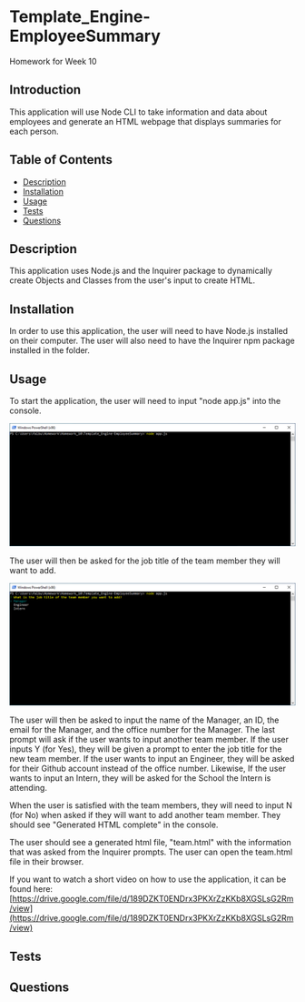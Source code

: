 # Template_Engine-EmployeeSummary
Homework for Week 10

## Introduction

This application will use Node CLI to take information and data about employees and generate an HTML webpage that displays summaries for each person.

## Table of Contents
* [Description](#Description)
* [Installation](#Installation)
* [Usage](#Usage)
* [Tests](#Tests)
* [Questions](#Questions)

## Description

This application uses Node.js and the Inquirer package to dynamically create Objects and Classes from the user's input to create HTML.

## Installation

In order to use this application, the user will need to have Node.js installed on their computer. The user will also need to have the Inquirer npm package installed in the folder.

## Usage

To start the application, the user will need to input "node app.js" into the console.

![Windows Powershell with node app.js](https://github.com/falbuna/Template_Engine-EmployeeSummary/blob/master/Assets/Initial.png)

The user will then be asked for the job title of the team member they will want to add.

![The initial prompt when using the application](https://github.com/falbuna/Template_Engine-EmployeeSummary/blob/master/Assets/Manager1.png)

The user will then be asked to input the name of the Manager, an ID, the email for the Manager, and the office number for the Manager. The last prompt will ask if the user wants to input another team member. If the user inputs Y (for Yes), they will be given a prompt to enter the job title for the new team member. If the user wants to input an Engineer, they will be asked for their Github account instead of the office number. Likewise, If the user wants to input an Intern, they will be asked for the School the Intern is attending.

When the user is satisfied with the team members, they will need to input N (for No) when asked if they will want to add another team member. They should see "Generated HTML complete" in the console. 

The user should see a generated html file, "team.html" with the information that was asked from the Inquirer prompts. The user can open the team.html file in their browser.


If you want to watch a short video on how to use the application, it can be found here: [https://drive.google.com/file/d/189DZKT0ENDrx3PKXrZzKKb8XGSLsG2Rm/view](https://drive.google.com/file/d/189DZKT0ENDrx3PKXrZzKKb8XGSLsG2Rm/view)

## Tests

## Questions